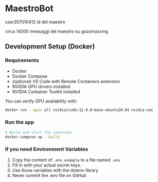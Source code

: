 # MaestroBot
user357010412 id del maestro

circa 14000 messaggi del maestro su gozomaxxing

## Development Setup (Docker)

### Requirements
- Docker
- Docker Compose
- (optional) VS Code with Remote Containers extension
- NVIDIA GPU drivers installed
- NVIDIA Container Toolkit installed

You can verify GPU availability with:

```bash
docker run --gpus all nvidia/cuda:12.0.0-base-ubuntu20.04 nvidia-smi
```
### Run the app

```bash
# Build and start the container
docker-compose up --build
```
### If you need Environment Variables

1. Copy the content of `.env.example` to a file named `.env`
2. Fill in with your actual secret keys.
3. Use those variables with the dotenv library
4. Never commit the .env file on GitHub
